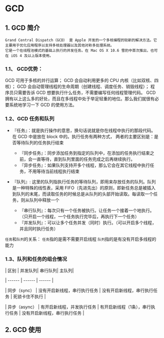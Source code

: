 
# GCD

## 1. GCD 简介

    Grand Central Dispatch（GCD） 是 Apple 开发的一个多核编程的较新的解决方法。它主要用于优化应用程序以支持多核处理器以及其他对称多处理系统。
    它是一个在线程池模式的基础上执行的并发任务。在 Mac OS X 10.6 雪豹中首次推出，也可在 iOS 4 及以上版本使用。

### 1.1、 GCD优势：

GCD 可用于多核的并行运算；
GCD 会自动利用更多的 CPU 内核（比如双核、四核）；
GCD 会自动管理线程的生命周期（创建线程、调度任务、销毁线程）；
程序员只需要告诉 GCD 想要执行什么任务，不需要编写任何线程管理代码。
GCD 拥有以上这么多的好处，而且在多线程中处于举足轻重的地位。那么我们就很有必要系统地学习一下 GCD 的使用方法。

### 1.2、GCD 任务和队列


- 『任务』：就是执行操作的意思，换句话说就是你在线程中执行的那段代码。在 GCD 中是放在 block 中的。执行任务有两种方式， 
    两者的主要区别是：是否等待队列的任务执行结束
    - 『同步任务』：同步添加任务到指定的队列中，在添加的任务执行结束之前，会一直等待，直到队列里面的任务完成之后再继续执行。
    - 『异步任务』：如果队列支持开多个线程，那么它会在其它线程中执行任务，不用等待当前线程执行结束

- 『队列』: 这里的队列指执行任务的等待队列，即用来存放任务的队列。队列是一种特殊的线性表，采用 FIFO（先进先出）的原则，即新任务总是被插入到队列的末尾，而读取任务的时候总是从队列的头部开始读取。每读取一个任务，则从队列中释放一个
    
    - 『串行队列』：每次只有一个任务被执行。让任务一个接着一个地执行。（只开启一个线程，一个任务执行完毕后，再执行下一个任务）
    - 『并发队列』：可以让多个任务并发（同时）执行。（可以开启多个线程，并且同时执行任务）


`任务`和`队列`的关系：
`任务`指的是需不需要开启线程
`队列`指的是有没有开启多线程的能力

### 1.3、队列和任务的组合情况

| 区别 | 并发队列| 串行队列| 主队列| 

| ------ | ------ | ------ |

| 同步（sync）  |    没有开启新线程，串行执行任务   |   没有开启新线程，串行执行任务    |  死锁卡住不执行 |

| 异步（async） |     有开启新线程，并发执行任务     | 有开启新线程（1条），串行执行任务     |  没有开启新线程，串行执行任务 |


## 2. GCD 使用


